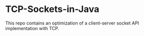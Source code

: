 # TCP-Sockets-in-Java
This repo contains an optimization of a client-server socket API implementation with TCP.
